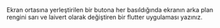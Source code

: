 Ekran ortasına yerleştirilen bir butona her basıldığında ekranın arka plan rengini sarı ve laivert olarak değiştiren bir flutter uygulaması yazınız.

